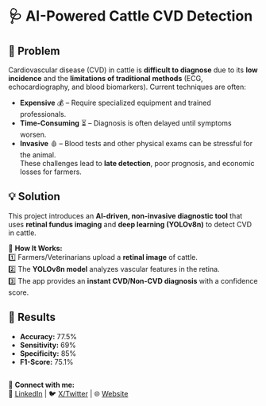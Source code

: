 # 🩺 AI-Powered Cattle CVD Detection  

## 🚨 Problem  
Cardiovascular disease (CVD) in cattle is **difficult to diagnose** due to its **low incidence** and the **limitations of traditional methods** (ECG, echocardiography, and blood biomarkers). Current techniques are often:  
- **Expensive** 💰 – Require specialized equipment and trained professionals.  
- **Time-Consuming** ⏳ – Diagnosis is often delayed until symptoms worsen.  
- **Invasive** 🩸 – Blood tests and other physical exams can be stressful for the animal.  
These challenges lead to **late detection**, poor prognosis, and economic losses for farmers.  

## 💡 Solution  
This project introduces an **AI-driven, non-invasive diagnostic tool** that uses **retinal fundus imaging** and **deep learning (YOLOv8n)** to detect CVD in cattle.  

🔹 **How It Works:**  
1️⃣ Farmers/Veterinarians upload a **retinal image** of cattle.  
2️⃣ The **YOLOv8n model** analyzes vascular features in the retina.  
3️⃣ The app provides an **instant CVD/Non-CVD diagnosis** with a confidence score.  

## 📌 Results  
- **Accuracy:** 77.5%  
- **Sensitivity:** 69%
- **Specificity:** 85%  
- **F1-Score:** 75.1%

##

🔗 **Connect with me:**  
📩 [LinkedIn](https://www.linkedin.com/in/saurishkapoor) | 🐦 [X/Twitter](https://x.com/_saurish) | 🌐 [Website](https://saurishkapoor.com)
